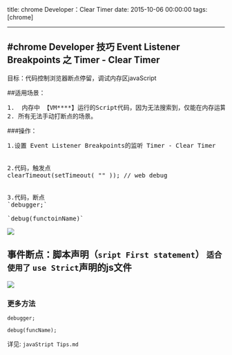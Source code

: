 title: chrome Developer：Clear Timer
date: 2015-10-06 00:00:00
tags: [chrome]
 
---


#chrome Developer  技巧 Event Listener Breakpoints 之 Timer - Clear Timer
---
目标：代码控制浏览器断点停留，调试内存区javaScript



##适用场景：
<pre>
1.  内存中 【VM****】运行的Script代码，因为无法搜索到，仅能在内存运算过程中监听到。
2. 所有无法手动打断点的场景。  
</pre>



###操作：
<pre>
1.设置 Event Listener Breakpoints的监听 Timer - Clear Timer


2.代码，触发点
clearTimeout(setTimeout( "" )); // web debug   


3.代码，断点
`debugger;`

`debug(functoinName)`
</pre>



![](http://ll-blog.oss-cn-hangzhou.aliyuncs.com/17-8-12/81202651.jpg)



## 事件断点：脚本声明（`sript First statement`） `适合使用了` `use Strict`声明的js文件
![](http://ll-blog.oss-cn-hangzhou.aliyuncs.com/17-8-12/92314456.jpg)





### 更多方法
```
debugger;
```
```
debug(funcName);
```
详见: `javaStript Tips.md`